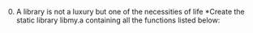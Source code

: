 0. A library is not a luxury but one of the necessities of life
*Create the static library libmy.a containing all the functions listed below:

